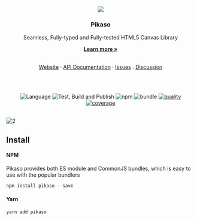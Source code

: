 <div align="center">
  <img src="https://user-images.githubusercontent.com/334716/158897748-f5cd569b-64b6-4551-be30-2d020b9efbde.svg" />
  
  <h3>Pikaso</h3>
  <p>Seamless, Fully-typed and Fully-tested HTML5 Canvas Library</p>
  <a href="https://pikaso.app"><strong>Learn more »</strong></a>
  <br />
  <br />
  
  <a href="https://pikaso.app">Website</a> ·
  <a href="https://pikaso.app/api/classes/Pikaso.html">API Documentation</a> ·
  <a href="https://github.com/pikasojs/pikaso/issues">Issues</a> . 
  <a href="https://github.com/pikasojs/pikaso/discussions">Discussion</a>
  
  <br />
  <br />
  
  ![Language](https://badgen.net/badge/icon/typescript?icon=typescript&label=Language)
  ![Test, Build and Publish](https://github.com/pikasojs/pikaso/workflows/Test/Build/Publish/badge.svg)
  ![npm](https://badgen.net/npm/v/pikaso)
  ![bundle](https://badgen.net/bundlephobia/minzip/pikaso)
  [![quality](https://app.codacy.com/project/badge/Grade/f16b7c57dbbd4cdfa02b05f5ca04750a)](https://www.codacy.com/gh/pikasojs/pikaso/dashboard)
  [![coverage](https://app.codacy.com/project/badge/Coverage/f16b7c57dbbd4cdfa02b05f5ca04750a)](https://www.codacy.com/gh/pikasojs/pikaso/dashboard) 
  <br />
  <br />
</div>



![2](https://user-images.githubusercontent.com/334716/158895397-e23b5d01-fd63-4db4-8f5d-174d9ddcac33.gif)

## Install   

#### NPM

Pikaso provides both ES module and CommonJS bundles, which is easy to use with the popular bundlers

```js
npm install pikaso --save
```

#### Yarn
```js
yarn add pikaso
```


#### <script> tag

Pikaso also supports UMD loading

```js
<srcipt src="https://unpkg.com/pikaso@latest/umd/pikaso.min.js" type="text/javascript" />
```


## Getting Started

```js
import Pikaso from 'pikaso'

const editor = new Pikaso({
  container: document.getElementById('<YOUR_DIV_ID>'),
})
```

## React 
This is possible to directly import the library or reuse the official hook   
https://github.com/pikasojs/pikaso-react-hook

## NodeJs
Pikaso comes with support for NodeJs out of the box.   
Using Pikaso in a NodeJs environment is similar to using it in a browser.   

[https://pikaso.app/#/advanced/nodejs](https://pikaso.app/#/advanced/nodejs)



## Features

- [Fully Typed](https://github.com/pikasojs/pikaso/tree/master/src/types)
- [Global Configurations](https://pikaso.app/#/getting-started/configuration)
- [Fully Customizable Cropping](https://pikaso.app/#/core/cropper)
- [Rotation and Transformation](https://pikaso.app/#/core/rotation)
- [Shape and FreeStyle Drawing](https://pikaso.app/#/core/drawing)
- [Built-in Shapes](https://pikaso.app/#/core/shapes)
- [Groups](https://pikaso.app/#/core/groups)
- [Interactive Text Editing](https://pikaso.app/#/core/label)
- [Customizable Shapes](https://pikaso.app/#/advanced/create-custom-shapes)
- [Image and SVG](https://pikaso.app/#/core/image)
- [Background Image](https://pikaso.app/#/core/background)
- [Event Management](https://pikaso.app/#/core/events)
- [State Management (Undo/Redo)](https://pikaso.app/#/core/history)
- [Flipping  ](https://pikaso.app/#/core/flip)
- [Interactive Selection Management](https://pikaso.app/#/core/selection)
- [Snap to Grid](https://pikaso.app/#/core/snap-grid)
- [Measurement Tag](https://pikaso.app/#/core/measurement-tag)
- [Export to PNG and JPEG](https://pikaso.app/#/core/import-export)
- [Import/Export JSON](https://pikaso.app/#/core/import-export)
- [Filters](https://pikaso.app/#/core/filters)
- [Custom Filters](https://pikaso.app/#/advanced/create-custom-filters)
- [NodeJs](https://pikaso.app/#/advanced/nodejs)

  
## Documentation
[Full Documentation](https://pikaso.app)
  
## API references
[Full API references](https://pikaso.app/api)
  
## Demos
[React Setup](https://codesandbox.io/s/pikaso-react-hook-example-i0uwg)   
[Vue 3 Setup](https://codesandbox.io/s/vue3-example-o3cig)   
[Svelte Setup](https://svelte.dev/repl/b3e372de4b404f67b70ce047623f0efc?version=3.46.4)    
[All Demos](https://pikaso.app)

  
### Pikaso vs. Konva
[Konva](https://konvajs.org/docs/index.html) is a great HTML5 Canvas TypeScript framework that extends the 2d context by enabling canvas interactivity for desktop and mobile applications.  

Pikaso is built on top of Konva to provide a couple of advanced features that Konva doesn't support out of the box.

| Library |  |
| - | - |
| HTML5 Canvas | Provides low level APIs to draw graphics |
| Konva | Provides Shapes, Dragging, Styling, Events, Transformation and Filters features to HTML5 canvas  |
| Pikaso | Adds a lot of Simplicity and provides Free style and Shape Drawing, Advanced Shapes and Groups, State Management (Undo/Redo/Reset), JSON Import/Export, Text Editing, Cropping, Rotation, Transformation, Event Manager, Snap to Grid, Advanced Transformation and Selection, Flipping, Background Image and Background Overlay management, Filter Management to Konva |
  
## Supporters
[![Stargazers repo roster for @pikasojs/pikaso](https://reporoster.com/stars/pikasojs/pikaso)](https://github.com/pikasojs/pikaso/stargazers)
[![FOSSA Status](https://app.fossa.com/api/projects/git%2Bgithub.com%2Fpikasojs%2Fpikaso.svg?type=shield)](https://app.fossa.com/projects/git%2Bgithub.com%2Fpikasojs%2Fpikaso?ref=badge_shield)
  
## Contributors
[![](https://opencollective.com/pikaso/contributors.svg?width=890&button=false)](https://github.com/pikasojs/pikaso/graphs/contributors)



## License
[![FOSSA Status](https://app.fossa.com/api/projects/git%2Bgithub.com%2Fpikasojs%2Fpikaso.svg?type=large)](https://app.fossa.com/projects/git%2Bgithub.com%2Fpikasojs%2Fpikaso?ref=badge_large)